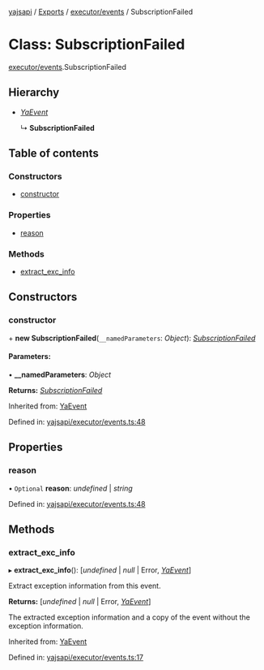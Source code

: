 [yajsapi](../README.md) / [Exports](../modules.md) / [executor/events](../modules/executor_events.md) / SubscriptionFailed

# Class: SubscriptionFailed

[executor/events](../modules/executor_events.md).SubscriptionFailed

## Hierarchy

* [*YaEvent*](executor_events.yaevent.md)

  ↳ **SubscriptionFailed**

## Table of contents

### Constructors

- [constructor](executor_events.subscriptionfailed.md#constructor)

### Properties

- [reason](executor_events.subscriptionfailed.md#reason)

### Methods

- [extract\_exc\_info](executor_events.subscriptionfailed.md#extract_exc_info)

## Constructors

### constructor

\+ **new SubscriptionFailed**(`__namedParameters`: *Object*): [*SubscriptionFailed*](executor_events.subscriptionfailed.md)

#### Parameters:

• **__namedParameters**: *Object*

**Returns:** [*SubscriptionFailed*](executor_events.subscriptionfailed.md)

Inherited from: [YaEvent](executor_events.yaevent.md)

Defined in: [yajsapi/executor/events.ts:48](https://github.com/golemfactory/yajsapi/blob/289a25a/yajsapi/executor/events.ts#L48)

## Properties

### reason

• `Optional` **reason**: *undefined* \| *string*

Defined in: [yajsapi/executor/events.ts:48](https://github.com/golemfactory/yajsapi/blob/289a25a/yajsapi/executor/events.ts#L48)

## Methods

### extract\_exc\_info

▸ **extract_exc_info**(): [*undefined* \| *null* \| Error, [*YaEvent*](executor_events.yaevent.md)]

Extract exception information from this event.

**Returns:** [*undefined* \| *null* \| Error, [*YaEvent*](executor_events.yaevent.md)]

The extracted exception information and a copy of the event without the exception information.

Inherited from: [YaEvent](executor_events.yaevent.md)

Defined in: [yajsapi/executor/events.ts:17](https://github.com/golemfactory/yajsapi/blob/289a25a/yajsapi/executor/events.ts#L17)
